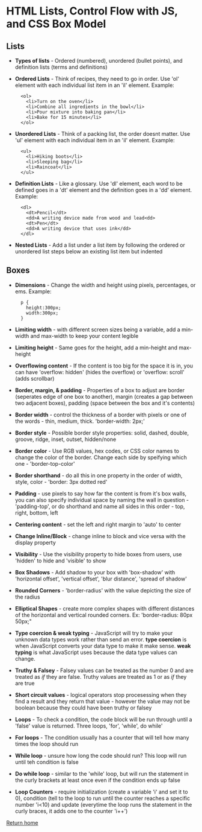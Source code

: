 # HTML Lists, Control Flow with JS, and CSS Box Model

## Lists

- **Types of lists** - Ordered (numbered), unordered (bullet points), and definition lists (terms and definitions)

- **Ordered Lists** - Think of recipes, they need to go in order. Use 'ol' element with each individual list item in an 'il' element. Example:

        <ol>
          <li>Turn on the oven</li>
          <li>Combine all ingredients in the bowl</li>
          <li>Pour mixture into baking pan</li>
          <li>Bake for 15 minutes</li>
        </ol>

- **Unordered Lists** - Think of a packing list, the order doesnt matter. Use 'ul' element with each individual item in an 'il' element. Example:

        <ul>
          <li>Hiking boots</li>
          <li>Sleeping bag</li>
          <li>Raincoat</li>
        </ul>

- **Definition Lists** - Like a glossary. Use 'dl' element, each word to be defined goes in a 'dt' element and the definition goes in a 'dd' element. Example:

        <dl>
          <dt>Pencil</dt>
          <dd>A writing device made from wood and lead<dd>
          <dt>Pen</dt>
          <dd>A writing device that uses ink</dd>
        </dl>

- **Nested Lists** - Add a list under a list item by following the ordered or unordered list steps below an existing list item but indented

## Boxes

- **Dimensions** - Change the width and height using pixels, percentages, or ems. Example:

        p {
          height:300px;
          width:300px;
        }

- **Limiting width** - with different screen sizes being a variable, add a min-width and max-width to keep your content legible

- **Limiting height** - Same goes for the height, add a min-height and max-height

- **Overflowing content** - If the content is too big for the space it is in, you can have 'overflow: hidden' (hides the overflow) or 'overflow: scroll' (adds scrollbar)

- **Border, margin, & padding** - Properties of a box to adjust are border (seperates edge of one box to another), margin (creates a gap between two adjacent boxes), padding (space between the box and it's contents)

- **Border width** - control the thickness of a border with pixels or one of the words - thin, medium, thick. 'border-width: 2px;'

- **Border style** - Possible border style properties: solid, dashed, double, groove, ridge, inset, outset, hidden/none

- **Border color** - Use RGB values, hex codes, or CSS color names to change the color of the border. Change each side by speifying which one - 'border-top-color'

- **Border shorthand** - do all this in one property in the order of width, style, color - 'border: 3px dotted red'

- **Padding** - use pixels to say how far the content is from it's box walls, you can also specify individual space by naming the wall in question - 'padding-top', or do shorthand and name all sides in this order - top, right, bottom, left

- **Centering content** - set the left and right margin to 'auto' to center

- **Change Inline/Block** - change inline to block and vice versa with the display property

- **Visibility** - Use the visibility property to hide boxes from users, use 'hidden' to hide and 'visible' to show

- **Box Shadows** - Add shadow to your box with 'box-shadow' with 'horizontal offset', 'vertical offset', 'blur distance', 'spread of shadow'

- **Rounded Corners** - 'border-radius' with the value depicting the size of the radius

- **Elliptical Shapes** - create more complex shapes with different distances of the horizontal and vertical rounded corners. Ex: 'border-radius: 80px 50px;"

- **Type coercion & weak typing** - JavaScript will try to make your unknown data types work rather than send an error. **type coercion** is when JavaScript converts your data type to make it make sense. **weak typing** is what JavaScript uses because the data type values can change.

- **Truthy & Falsey** - Falsey values can be treated as the number 0 and are treated as *if* they are false. Truthy values are treated as 1 or as *if* they are true

- **Short circuit values** - logical operators stop procesessing when they find a result and they return that value - however the value may not be boolean because they could have been truthy or falsey

- **Loops** - To check a condition, the code block will be run through until a 'false' value is returned. Three loops, 'for', 'while', do while'

- **For loops** - The condition usually has a counter that will tell how many times the loop should run

- **While loop** - unsure how long the code should run? This loop will run until teh condition is false

- **Do while loop** - similar to the 'while' loop, but will run the statement in the curly brackets at least once even if the condition ends up false

- **Loop Counters** - require initialization (create a variable 'i' and set it to 0), condition (tell to the loop to run until the counter reaches a specific number 'i<10) and update (everytime the loop runs the statement in the curly braces, it adds one to the counter 'i++')

[Return home](https://khofstetter94.github.io/reading-notes/)
